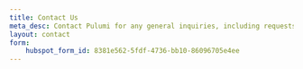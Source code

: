 ```yaml
---
title: Contact Us
meta_desc: Contact Pulumi for any general inquiries, including requests for pricing, support, or training.
layout: contact
form:
    hubspot_form_id: 8381e562-5fdf-4736-bb10-86096705e4ee
---
```

